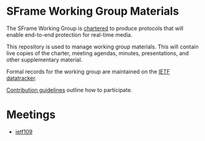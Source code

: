 # SFrame Working Group Materials

The SFrame Working Group is
[chartered](https://sframe-wg.github.io/wg-materials/charter) to produce
protocols that will enable end-to-end protection for real-time media.

This repository is used to manage working group materials.  This will contain
live copies of the charter, meeting agendas, minutes, presentations, and other
supplementary material.

Formal records for the working group are maintained on the
[IETF datatracker](https://datatracker.ietf.org/wg/sframe/about/).

[Contribution
guidelines](https://github.com/sframe-wg/wg-materials/blob/main/CONTRIBUTING.md)
outline how to participate.

# Meetings

* [ietf109](./ietf109/)
